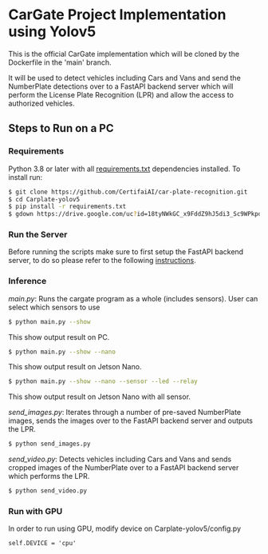 # CarGate Project Implementation using Yolov5
This is the official CarGate implementation which will be cloned by the Dockerfile in the 'main' branch.

It will be used to detect vehicles including Cars and Vans and send the NumberPlate detections over to a FastAPI backend server which will perform the License Plate Recognition (LPR) and allow the access to authorized vehicles.

## Steps to Run on a PC
### Requirements

Python 3.8 or later with all [requirements.txt](https://github.com/CertifaiAI/car-plate-recognition/blob/main/Carplate-yolov5/requirements.txt) dependencies installed. To install run:

```bash
$ git clone https://github.com/CertifaiAI/car-plate-recognition.git
$ cd Carplate-yolov5
$ pip install -r requirements.txt
$ gdown https://drive.google.com/uc?id=18tyNWkGC_x9FddZ9hJ5di3_Sc9WPkpd_ -O yolov5/weights/detection.pt
```

### Run the Server

Before running the scripts make sure to first setup the FastAPI backend server, to do so please refer to the following [instructions](https://github.com/CertifaiAI/car-plate-recognition/blob/main/Backend-server/README.MD).

### Inference
*main.py*: Runs the cargate program as a whole (includes sensors). User can select which sensors to use
```bash
$ python main.py --show
```  
This show output result on PC.

```bash
$ python main.py --show --nano
```  
This show output result on Jetson Nano.

```bash
$ python main.py --show --nano --sensor --led --relay
```  
This show output result on Jetson Nano with all sensor.


*send_images.py*: Iterates through a number of pre-saved NumberPlate images, sends the images over to the FastAPI backend server and outputs the LPR. 

```bash
$ python send_images.py 
```

*send_video.py*: Detects vehicles including Cars and Vans and sends cropped images of the NumberPlate over to a FastAPI backend server which performs the LPR. 

 ```bash
$ python send_video.py
```

### Run with GPU
In order to run using GPU, modify device on Carplate-yolov5/config.py
```
self.DEVICE = 'cpu'
```
